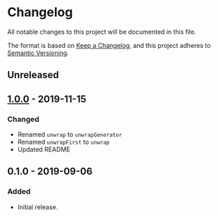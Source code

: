 # Changelog
All notable changes to this project will be documented in this file.

The format is based on [Keep a Changelog](https://keepachangelog.com/en/1.0.0/),
and this project adheres to [Semantic Versioning](https://semver.org/spec/v2.0.0.html).

## Unreleased

## [1.0.0] - 2019-11-15
### Changed
- Renamed `unwrap` to `unwrapGenerator`
- Renamed `unwrapFirst` to `unwrap`
- Updated README

## 0.1.0 - 2019-09-06
### Added
- Initial release.

[1.0.0]: https://github.com/EconomistDigitalSolutions/sns-sqs-unwrap/compare/v0.1.0...v1.0.0